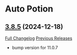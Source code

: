 # Auto Potion

## [3.8.5](https://github.com/ollidiemaus/AutoPotion/tree/3.8.5) (2024-12-18)
[Full Changelog](https://github.com/ollidiemaus/AutoPotion/compare/3.8.4...3.8.5) [Previous Releases](https://github.com/ollidiemaus/AutoPotion/releases)

- bump version for 11.0.7  
